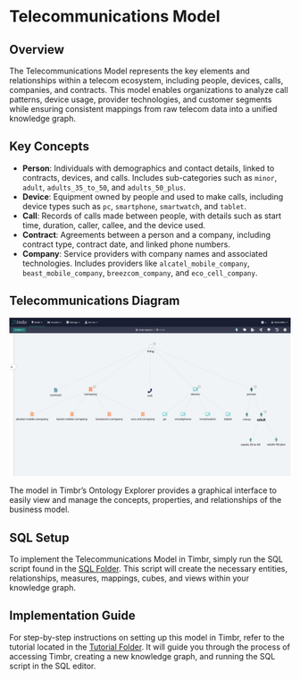 # Telecommunications Model

## Overview
The Telecommunications Model represents the key elements and relationships within a telecom ecosystem, including people, devices, calls, companies, and contracts. This model enables organizations to analyze call patterns, device usage, provider technologies, and customer segments while ensuring consistent mappings from raw telecom data into a unified knowledge graph.

## Key Concepts
- **Person**: Individuals with demographics and contact details, linked to contracts, devices, and calls. Includes sub-categories such as `minor`, `adult`, `adults_35_to_50`, and `adults_50_plus`.
- **Device**: Equipment owned by people and used to make calls, including device types such as `pc`, `smartphone`, `smartwatch`, and `tablet`.
- **Call**: Records of calls made between people, with details such as start time, duration, caller, callee, and the device used.
- **Contract**: Agreements between a person and a company, including contract type, contract date, and linked phone numbers.
- **Company**: Service providers with company names and associated technologies. Includes providers like `alcatel_mobile_company`, `beast_mobile_company`, `breezcom_company`, and `eco_cell_company`.

## Telecommunications Diagram

![Attached Image of Model](./model.png)

The model in Timbr’s Ontology Explorer provides a graphical interface to easily view and manage the concepts, properties, and relationships of the business model.

## SQL Setup
To implement the Telecommunications Model in Timbr, simply run the SQL script found in the 
[SQL Folder](./sql/telecommunications_model.sql). This script will create the necessary entities, relationships, measures, mappings, cubes, and views within your knowledge graph.

## Implementation Guide
For step-by-step instructions on setting up this model in Timbr, refer to the tutorial located in the 
[Tutorial Folder](./tutorial/how_to_setup_telecommunications_model.md). It will guide you through the process of accessing Timbr, creating a new knowledge graph, and running the SQL script in the SQL editor.
